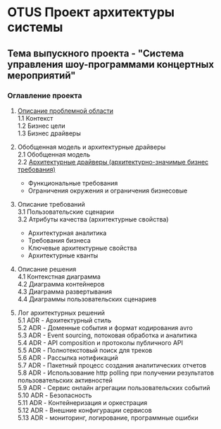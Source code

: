 # OTUS Проект архитектуры системы

## Тема выпускного проекта - "Система управления шоу-программами концертных мероприятий"

### Оглавление проекта

1. [Описание проблемной области](https://github.com/rmzvir/arch_kata/blob/feature/otus-project/problem-scope.md)<br/>
1.1 Контекст<br/>
1.2 Бизнес цели<br/>
1.3 Бизнес драйверы<br/>
2. Обобщенная модель и архитектурные драйверы<br/>
2.1 Обобщенная модель<br/>
2.2 [Архитектурные драйверы (архитектурно-значимые бизнес требования)](https://github.com/rmzvir/arch_kata/blob/feature/otus-project/generalized-model-and-architectural-drivers.md)<br/>
   - Функциональные требования<br/>
   - Ограничения окружения и ограничения бизнесовые<br/>
3. Описание требований<br/>
   3.1 Пользовательские сценарии<br/>
   3.2 Атрибуты качества (архитектурные свойства)<br/>
   - Архитектурная аналитика<br/>
   - Требования бизнеса<br/>
   - Ключевые архитектурные свойства<br/>
   - Архитектурные кванты<br/>
4. Описание решения<br/>
   4.1 Контекстная диаграмма<br/>
   4.2 Диаграмма контейнеров<br/>
   4.3 Диаграмма развертывания<br/>
   4.4 Диаграммы пользовательских сценариев<br/>

5. Лог архитектурных решений<br/>
   5.1 ADR - Архитектурный стиль<br/>
   5.2 ADR - Доменные события и формат кодирования avro<br/>
   5.3 ADR - Event sourcing, потоковая обработка и аналитика<br/>
   5.4 ADR - API composition и протоколы публичного API<br/>
   5.5 ADR - Полнотекстовый поиск для треков<br/>
   5.6 ADR - Рассылка нотификаций<br/>
   5.7 ADR - Пакетный процесс создания аналитических отчетов<br/>
   5.8 ADR - Использование http polling при получении результатов пользовательских активностей<br/>
   5.9 ADR - Сервис онлайн агрегации пользовательских событий<br/>
   5.10 ADR - Безопасность<br/>
   5.11 ADR - Контейнеризация и оркестрация<br/>
   5.12 ADR - Внешние конфигурации сервисов<br/>
   5.13 ADR - мониторинг, логирование, программные ошибки<br/>
